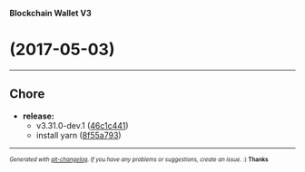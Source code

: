 __Blockchain Wallet V3__

#   (2017-05-03)



---

## Chore

- **release:**
  - v3.31.0-dev.1
  ([46c1c441](https://github.com/blockchain/My-Wallet-V3/commit/46c1c441a1156e803b0fb4e1e71f116dd1af1d97))
  - install yarn
  ([8f55a793](https://github.com/blockchain/My-Wallet-V3/commit/8f55a793bd097b10b5c1216f8a8794ee10abe87b))



---
<sub><sup>*Generated with [git-changelog](https://github.com/rafinskipg/git-changelog). If you have any problems or suggestions, create an issue.* :) **Thanks** </sub></sup>